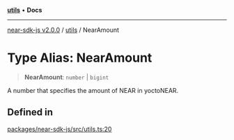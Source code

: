 [**utils**](../README.md) • **Docs**

***

[near-sdk-js v2.0.0](../../packages.md) / [utils](../README.md) / NearAmount

# Type Alias: NearAmount

> **NearAmount**: `number` \| `bigint`

A number that specifies the amount of NEAR in yoctoNEAR.

## Defined in

[packages/near-sdk-js/src/utils.ts:20](https://github.com/dim-daskalov/near-sdk-js/blob/cbf6345c5a6e60ddad31f7dbba6d352a4fea5124/packages/near-sdk-js/src/utils.ts#L20)
